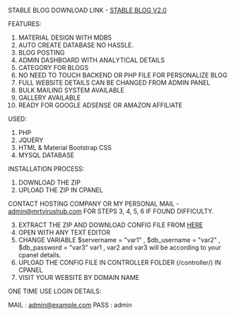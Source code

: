 STABLE BLOG DOWNLOAD LINK - [STABLE BLOG V2.0](https://github.com/tamzid958/blog/releases/tag/v2.0)

FEATURES:
1. MATERIAL DESIGN WITH MDB5
2. AUTO CREATE DATABASE NO HASSLE.
3. BLOG POSTING
4. ADMIN DASHBOARD WITH ANALYTICAL DETAILS
5. CATEGORY FOR BLOGS
6. NO NEED TO TOUCH BACKEND OR PHP FILE FOR PERSONALIZE BLOG
7. FULL WEBSITE DETAILS CAN BE CHANGED FROM ADMIN PANEL
8. BULK MAILING SYSTEM AVAILABLE
9. GALLERY AVAILABLE
10. READY FOR GOOGLE ADSENSE OR AMAZON AFFILIATE


USED:
1. PHP
2. JQUERY
3. HTML & Material Bootstrap CSS
4. MYSQL DATABASE

INSTALLATION PROCESS:
1. DOWNLOAD THE ZIP
2. UPLOAD THE ZIP IN CPANEL

CONTACT HOSTING COMPANY OR MY PERSONAL MAIL - admin@mrtvirushub.com FOR STEPS  3, 4, 5, 6
IF FOUND DIFFICULTY.

3. EXTRACT THE ZIP AND DOWNLOAD CONFIG FILE FROM [HERE](https://drive.google.com/file/d/1UlFt-y81lQPkh9JMwZ1zSrMdQctAQVom/view?usp=sharing)
4. OPEN WITH ANY TEXT EDITOR
5. CHANGE VARIABLE $servername = "var1" , $db_username = "var2" , $db_password = "var3"
   var1 , var2 and var3 will be according to your cpanel details. 
6. UPLOAD THE CONFIG FILE IN CONTROLLER FOLDER (/controller/) IN CPANEL
7. VISIT YOUR WEBSITE BY DOMAIN NAME

ONE TIME USE LOGIN DETAILS:

MAIL : admin@example.com
PASS : admin
